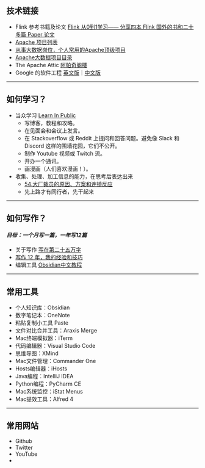 ## 技术链接
* Flink 参考书籍及论文 [Flink 从0到1学习—— 分享四本 Flink 国外的书和二十多篇 Paper 论文](https://aijishu.com/a/1060000000002768)
* [Apache 项目列表](https://projects.apache.org/projects.html?category)
* [从事大数据岗位，个人常用的Apache顶级项目](https://cloud.tencent.com/developer/article/1871598)
* [Apache大数据项目目录](https://zhuanlan.zhihu.com/p/54781114)
* The Apache Attic [阿帕奇阁楼](https://zh.wikipedia.org/zh-hans/Apache_Attic)
* Google 的软件工程 [英文版](https://abseil.io/resources/swe-book/html/toc.html)｜[中文版](https://github.com/qiangmzsx/Software-Engineering-at-Google)

---

## 如何学习？
* 当众学习 [Learn In Public](https://juejin.cn/post/6855456536056037389)
  * 写博客，教程和攻略。
  * 在见面会和会议上发言。
  * 在 Stackoverflow 或 Reddit 上提问和回答问题。避免像 Slack 和 Discord 这样的围墙花园，它们不公开。
  * 制作 Youtube 视频或 Twitch 流。
  * 开办一个通讯。
  * 画漫画（人们喜欢漫画！）。
* 收集、处理、加工信息的能力，在思考后表达出来
  * [54.大厂裁员的原因、方案和连锁反应](https://www.xiaoyuzhoufm.com/episode/6267c0d7bf39836fd02b7718?s=eyJ1IjoiNWU4NDM3OWRiZTBlNjQxODYyZDMwODhhIn0%3D)
  * 先上路才有同行者，先干起来

---

## 如何写作？
#### ***目标：一个月写一篇，一年写12篇***
* 关于写作 [写在第二十五万字](https://www.bmpi.dev/self/my-writing-story/250k/#%E5%86%99%E4%BD%9C%E4%B8%BB%E9%A2%98)
* [写作 12 年，我的经验和技巧](https://catcoding.me/p/writing-for-joy/)
* 编辑工具 [Obsidian中文教程](https://publish.obsidian.md/chinesehelp/01+2021%E6%96%B0%E6%95%99%E7%A8%8B/2021%E5%B9%B4%E6%96%B0%E6%95%99%E7%A8%8B)

---

## 常用工具
* 个人知识库：Obsidian
* 数字笔记本：OneNote
* 粘贴复制小工具 Paste
* 文件对比合并工具：Araxis Merge
* Mac终端模拟器：iTerm
* 代码编辑器：Visual Studio Code
* 思维导图：XMind
* Mac文件管理：Commander One
* Hosts编辑器：iHosts
* Java编程：IntelliJ IDEA
* Python编程：PyCharm CE
* Mac系统监控：iStat Menus
* Mac提效工具：Alfred 4

---

## 常用网站
* Github
* Twitter
* YouTube
* 
